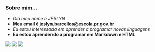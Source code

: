 ### Sobre mim...
- _Olá meu nome é JESLYN_
- **Meu email é jeslyn.barcellos@escola.pr.gov.br**
- <i>Eu estou interessada em aprender a programar novas linguagens</i>
- <B>Eu estou aprendendo a programar em Markdown e HTML</B>

[![](https://img.shields.io/badge/YouTube-FF0000?style=for-the-badge&logo=youtube&logoColor=white)](http://youtube.com.br)
[![](https://img.shields.io/badge/Netflix-E50914?style=for-the-badge&logo=netflix&logoColor=white)](http://netflix.com.br) 
[![](https://img.shields.io/badge/Instagram-E4405F?style=for-the-badge&logo=instagram&logoColor=white)](https://www.instagram.com)
